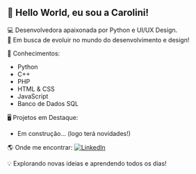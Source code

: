 ## 👋 Hello World, eu sou a Carolini!


💻 Desenvolvedora apaixonada por Python e UI/UX Design.   
🚀 Em busca de evoluir no mundo do desenvolvimento e design!

🔧 Conhecimentos:
  - Python
  - C++
  - PHP
  - HTML & CSS
  - JavaScript
  - Banco de Dados SQL
    
🖥️ Projetos em Destaque:
  - Em construção... (logo terá novidades!)

🌎 Onde me encontrar:
  [![LinkedIn](https://img.shields.io/badge/-LinkedIn-blue?style=flat-square&logo=Linkedin&logoColor=white)](https://www.linkedin.com/in/carolini-thauani-200a5428b)

💡 Explorando novas ideias e aprendendo todos os dias! 

